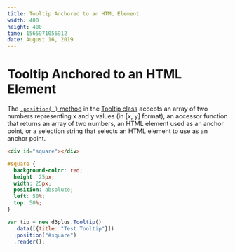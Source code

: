 ```yaml
---
title: Tooltip Anchored to an HTML Element
width: 400
height: 400
time: 1565971056912
date: August 16, 2019
---
```


[width]: 400
[height]: 400

# Tooltip Anchored to an HTML Element

The [`.position( )` method](https://d3plus.org/docs/#Tooltip.position) in the [Tooltip class](https://github.com/d3plus/d3plus-tooltip) accepts an array of two numbers representing x and y values (in [x, y] format), an accessor function that returns an array of two numbers, an HTML element used as an anchor point, or a selection string that selects an HTML element to use as an anchor point.

```html
<div id="square"></div>
```

```css
#square {
  background-color: red;
  height: 25px;
  width: 25px;
  position: absolute;
  left: 50%;
  top: 50%;
}
```

```js
var tip = new d3plus.Tooltip()
  .data([{title: "Test Tooltip"}])
  .position("#square")
  .render();
```
